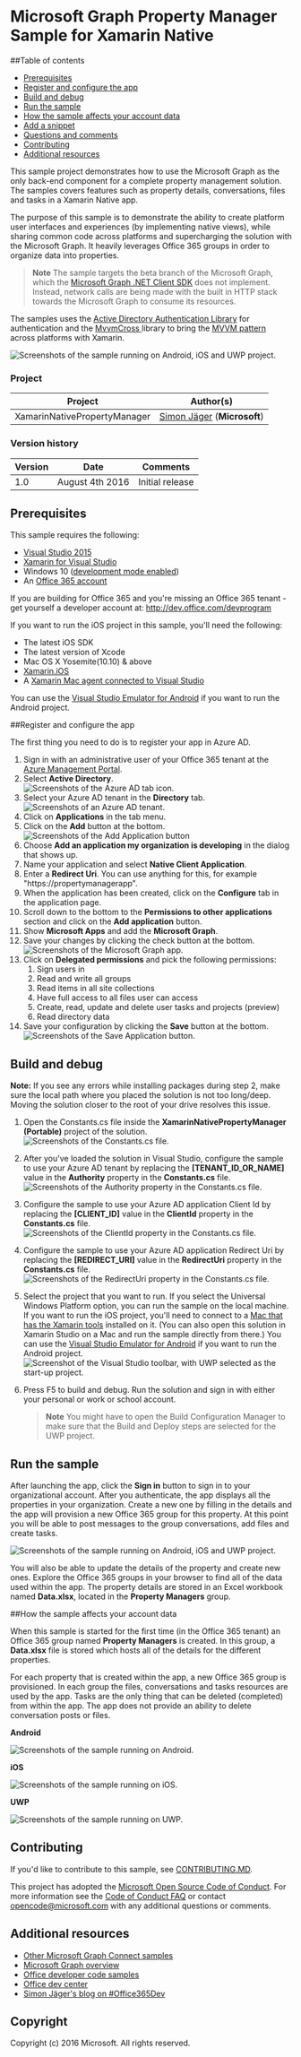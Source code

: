 # Microsoft Graph Property Manager Sample for Xamarin Native

##Table of contents

* [Prerequisites](#prerequisites)
* [Register and configure the app](#register)
* [Build and debug](#build)
* [Run the sample](#run)
* [How the sample affects your account data](#how-the-sample-affects-your-tenant-data)
* [Add a snippet](#add-a-snippet)
* [Questions and comments](#questions)
* [Contributing](#contributing")
* [Additional resources](#additional-resources)

<a name="introduction"></a>
This sample project demonstrates how to use the Microsoft Graph as the only back-end component for a complete property management solution. The samples covers features such as property details, conversations, files and tasks in a Xamarin Native app.

The purpose of this sample is to demonstrate the ability to create platform user interfaces and experiences (by implementing native views), while sharing common code across platforms and supercharging the solution with the Microsoft Graph. It heavily leverages Office 365 groups in order to organize data into properties.

> **Note** The sample targets the beta branch of the Microsoft Graph, which the [Microsoft Graph .NET Client SDK](https://github.com/microsoftgraph/msgraph-sdk-dotnet) does not implement. Instead, network calls are being made with the built in HTTP stack towards the Microsoft Graph to consume its resources.

The samples uses the [Active Directory Authentication Library](https://www.nuget.org/packages/Microsoft.IdentityModel.Clients.ActiveDirectory/) for authentication and the [MvvmCross ](https://mvvmcross.com/) library to bring the [MVVM pattern](https://msdn.microsoft.com/en-us/library/hh848246.aspx) across platforms with Xamarin.

![Screenshots of the sample running on Android, iOS and UWP project.](/Images/PM_OSes.png "Sample running on Android, iOS and UWP.")  

### Project ###
Project | Author(s)
---------|----------
XamarinNativePropertyManager | [Simon Jäger](http://simonjaeger.com/) (**Microsoft**)

### Version history ###
Version  | Date | Comments
---------| -----| --------
1.0  | August 4th 2016 | Initial release

<a name="prerequisites"></a>
## Prerequisites ##

This sample requires the following:  

  * [Visual Studio 2015](https://www.visualstudio.com/downloads) 
  * [Xamarin for Visual Studio](https://www.xamarin.com/visual-studio)
  * Windows 10 ([development mode enabled](https://msdn.microsoft.com/library/windows/apps/xaml/dn706236.aspx))
  * An [Office 365 account](https://msdn.microsoft.com/office/office365/howto/setup-development-environment#bk_Office365Account)

If you are building for Office 365 and you're missing an Office 365 tenant - get yourself a developer account at: <http://dev.office.com/devprogram>

If you want to run the iOS project in this sample, you'll need the following:

  * The latest iOS SDK
  * The latest version of Xcode
  * Mac OS X Yosemite(10.10) & above 
  * [Xamarin.iOS](https://developer.xamarin.com/guides/ios/getting_started/installation/mac/)
  * A [Xamarin Mac agent connected to Visual Studio](https://developer.xamarin.com/guides/ios/getting_started/installation/windows/connecting-to-mac/)

You can use the [Visual Studio Emulator for Android](https://www.visualstudio.com/features/msft-android-emulator-vs.aspx) if you want to run the Android project.

<a name="register"></a>
##Register and configure the app

The first thing you need to do is to register your app in Azure AD.

1. Sign in with an administrative user of your Office 365 tenant at the [Azure Management Portal](https://manage.windowsazure.com/).
2. Select **Active Directory**.  
![Screenshots of the Azure AD tab icon.](/Images/AAD.png "Azure AD tab icon.")  
3. Select your Azure AD tenant in the **Directory** tab.  
![Screenshots of an Azure AD tenant.](/Images/SelectTenant.png "Azure AD tenant.")  
4. Click on **Applications** in the tab menu.
5. Click on the **Add** button at the bottom.  
![Screenshots of the Add Application button](/Images/AddApp.png "Add Application button.")  
6. Choose **Add an application my organization is developing** in the dialog that shows up.
7. Name your application and select **Native Client Application**.
8. Enter a **Redirect Uri**. You can use anything for this, for example "https://propertymanagerapp".
9. When the application has been created, click on the **Configure** tab in the application page.
10. Scroll down to the bottom to the **Permissions to other applications** section and click on the **Add application** button.
11. Show **Microsoft Apps** and add the **Microsoft Graph**.
12. Save your changes by clicking the check button at the bottom.  
![Screenshots of the Microsoft Graph app.](/Images/AddMSGraph.png "Microsoft Graph app.")  
13. Click on **Delegated permissions** and pick the following permissions:
    1.  Sign users in
    2.  Read and write all groups
    3.  Read items in all site collections
    4.  Have full access to all files user can access
    5.  Create, read, update and delete user tasks and projects (preview)
    6.  Read directory data
3.  Save your configuration by clicking the **Save** button at the bottom.  
![Screenshots of the Save Application button.](/Images/SaveApp.png "Save Application button.")  

<a name="build"></a>
## Build and debug ##

**Note:** If you see any errors while installing packages during step 2, make sure the local path where you placed the solution is not too long/deep. Moving the solution closer to the root of your drive resolves this issue.

1. Open the Constants.cs file inside the **XamarinNativePropertyManager (Portable)** project of the solution.  
![Screenshots of the Constants.cs file.](/Images/Constants.png "Constants.cs.") 

2. After you've loaded the solution in Visual Studio, configure the sample to use your Azure AD tenant by replacing the **[TENANT_ID_OR_NAME]** value in the **Authority** property in the **Constants.cs** file.  
![Screenshots of the Authority property in the Constants.cs file.](/Images/TenantId.png "Authority property.") 

3. Configure the sample to use your Azure AD application Client Id by replacing the **[CLIENT_ID]** value in the **ClientId** property in the **Constants.cs** file.  
![Screenshots of the ClientId property in the Constants.cs file.](/Images/ClientId.png "ClientId property.") 

3. Configure the sample to use your Azure AD application Redirect Uri by replacing the **[REDIRECT_URI]** value in the **RedirectUri** property in the **Constants.cs** file.  
![Screenshots of the RedirectUri property in the Constants.cs file.](/Images/RedirectUri.png "RedirectUri property.") 

3. Select the project that you want to run. If you select the Universal Windows Platform option, you can run the sample on the local machine. If you want to run the iOS project, you'll need to connect to a [Mac that has the Xamarin tools](https://developer.xamarin.com/guides/ios/getting_started/installation/windows/connecting-to-mac/) installed on it. (You can also open this solution in Xamarin Studio on a Mac and run the sample directly from there.) You can use the [Visual Studio Emulator for Android](https://www.visualstudio.com/features/msft-android-emulator-vs.aspx) if you want to run the Android project.  
![Screenshot of the Visual Studio toolbar, with UWP selected as the start-up project.](/Images/Projects.png "Select start-up project.") 

4. Press F5 to build and debug. Run the solution and sign in with either your personal or work or school account.
    > **Note** You might have to open the Build Configuration Manager to make sure that the Build and Deploy steps are selected for the UWP project.

<a name="run"></a>
## Run the sample

After launching the app, click the **Sign in** button to sign in to your organizational account. After you authenticate, the app displays all the properties in your organization. Create a new one by filling in the details and the app will provision a new Office 365 group for this property. At this point you will be able to post messages to the group conversations, add files and create tasks.

![Screenshots of the sample running on Android, iOS and UWP project.](/Images/PM_OSes.png "Sample running on Android, iOS and UWP.")

You will also be able to update the details of the property and create new ones. Explore the Office 365 groups in your browser to find all of the data used within the app. The property details are stored in an Excel workbook named **Data.xlsx**, located in the **Property Managers** group. 

<a name="#how-the-sample-affects-your-tenant-data"></a>
##How the sample affects your account data

When this sample is started for the first time (in the Office 365 tenant) an Office 365 group named **Property Managers** is created. In this group, a **Data.xlsx** file is stored which hosts all of the details for the different properties.

For each property that is created within the app, a new Office 365 group is provisioned. In each group the files, conversations and tasks resources are used by the app. Tasks are the only thing that can be deleted (completed) from within the app. The app does not provide an ability to delete conversation posts or files. 

**Android**

![Screenshots of the sample running on Android.](/Images/PM_Android.png "Sample running on Android.")

**iOS**

![Screenshots of the sample running on iOS.](/Images/PM_iOS.png "Sample running on iOS.")

**UWP**

![Screenshots of the sample running on UWP.](/Images/PM_UWP.png "Sample running on UWP.")

<a name="contributing"></a>
## Contributing ##

If you'd like to contribute to this sample, see [CONTRIBUTING.MD](/CONTRIBUTING.md).

This project has adopted the [Microsoft Open Source Code of Conduct](https://opensource.microsoft.com/codeofconduct/). For more information see the [Code of Conduct FAQ](https://opensource.microsoft.com/codeofconduct/faq/) or contact [opencode@microsoft.com](mailto:opencode@microsoft.com) with any additional questions or comments.


<a name="additional-resources"></a>
## Additional resources ##

- [Other Microsoft Graph Connect samples](https://github.com/MicrosoftGraph?utf8=%E2%9C%93&query=-Connect)
- [Microsoft Graph overview](http://graph.microsoft.io)
- [Office developer code samples](http://dev.office.com/code-samples)
- [Office dev center](http://dev.office.com/)
- [Simon Jäger's blog on #Office365Dev](http://simonjaeger.com/)


## Copyright
Copyright (c) 2016 Microsoft. All rights reserved.